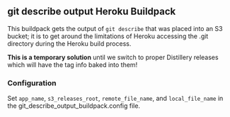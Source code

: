 ## git describe output Heroku Buildpack

This buildpack gets the output of `git describe` that was placed into an S3 bucket; it is to get
around the limitations of Heroku accessing the .git directory during the Heroku build process.

**This is a temporary solution** until we switch to proper Distillery releases which will have the tag
info baked into them!

### Configuration

Set `app_name`, `s3_releases_root`, `remote_file_name`, and `local_file_name` in the 
git_describe_output_buildpack.config file.
